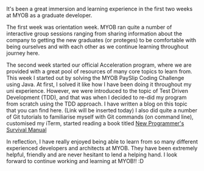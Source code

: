 
It's been a great immersion and learning experience in the first two weeks at MYOB as a graduate developer. 

The first week was orientation week. MYOB ran quite a number of interactive group sessions ranging from sharing information 
about the company to getting the new graduates (or proteges) to be comfortable with being ourselves and with each other as
we continue learning throughout journey here.

The second week started our official Acceleration program, where we are provided with a great pool of resources of many core
topics to learn from. 
  This week I started out by solving the MYOB PaySlip Coding Challenge using Java. At first, I solved it like how I have been
doing it throughout my uni experience. However, we were introduced to the topic of Test Driven Development (TDD), and that was when
I decided to re-did my program from scratch using the TDD approach. I have written a blog on this topic that you can find here.
(Link will be inserted today)
  I also did quite a number of Git tutorials to familiarise myself with Git commands (on command line), customised my iTerm, 
started reading a book titled [New Programmer's Survival Manual](https://pragprog.com/book/jcdeg/new-programmer-s-survival-manual)

In reflection, I have really enjoyed being able to learn from so many different experienced developers and architects at MYOB.
They have been extremely helpful, friendly and are never hesitant to lend a helping hand. I look forward to continue working
and learning at MYOB!! :D
